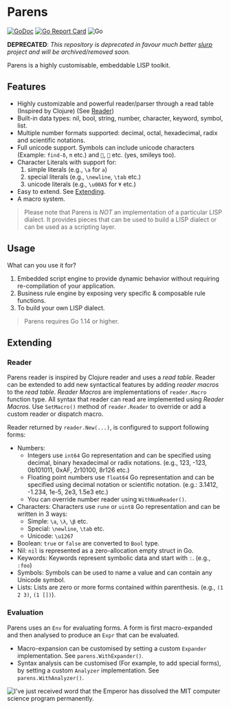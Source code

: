 # Parens

[![GoDoc](https://godoc.org/github.com/spy16/parens?status.svg)](https://godoc.org/github.com/spy16/parens) [![Go Report Card](https://goreportcard.com/badge/github.com/spy16/parens)](https://goreportcard.com/report/github.com/spy16/parens) ![Go](https://github.com/spy16/parens/workflows/Go/badge.svg?branch=master)


**DEPRECATED**: *This repository is deprecated in favour much better [slurp](github.com/spy16/slurp) project and will be archived/removed soon.*

Parens is a highly customisable, embeddable LISP toolkit.

## Features

* Highly customizable and powerful reader/parser through a read table (Inspired by Clojure) (See [Reader](#reader))
* Built-in data types: nil, bool, string, number, character, keyword, symbol, list.
* Multiple number formats supported: decimal, octal, hexadecimal, radix and scientific notations.
* Full unicode support. Symbols can include unicode characters (Example: `find-δ`, `π` etc.)
  and `🧠`, `🏃` etc. (yes, smileys too).
* Character Literals with support for:
  1. simple literals  (e.g., `\a` for `a`)
  2. special literals (e.g., `\newline`, `\tab` etc.)
  3. unicode literals (e.g., `\u00A5` for `¥` etc.)
* Easy to extend. See [Extending](#extending).
* A macro system.

> Please note that Parens is _NOT_ an implementation of a particular LISP dialect. It provides
> pieces that can be used to build a LISP dialect or can be used as a scripting layer.

## Usage

What can you use it for?

1. Embedded script engine to provide dynamic behavior without requiring re-compilation
   of your application.
2. Business rule engine by exposing very specific & composable rule functions.
3. To build your own LISP dialect.

> Parens requires Go 1.14 or higher.

## Extending

### Reader

Parens reader is inspired by Clojure reader and uses a _read table_. Reader can be extended
to add new syntactical features by adding _reader macros_ to the _read table_. _Reader Macros_
are implementations of `reader.Macro` function type. All syntax that reader can read are 
implemented using _Reader Macros_. Use `SetMacro()` method of `reader.Reader` to override or 
add a custom reader or dispatch macro.

Reader returned by `reader.New(...)`, is configured to support following forms:

* Numbers:
  * Integers use `int64` Go representation and can be specified using decimal, binary
    hexadecimal or radix notations. (e.g., 123, -123, 0b101011, 0xAF, 2r10100, 8r126 etc.)
  * Floating point numbers use `float64` Go representation and can be specified using
    decimal notation or scientific notation. (e.g.: 3.1412, -1.234, 1e-5, 2e3, 1.5e3 etc.)
  * You can override number reader using `WithNumReader()`. 
* Characters: Characters use `rune` or `uint8` Go representation and can be written in 3 ways:
  * Simple: `\a`, `\λ`, `\β` etc.
  * Special: `\newline`, `\tab` etc.
  * Unicode: `\u1267`
* Boolean: `true` or `false` are converted to `Bool` type.
* Nil: `nil` is represented as a zero-allocation empty struct in Go.
* Keywords: Keywords represent symbolic data and start with `:`. (e.g., `:foo`)
* Symbols: Symbols can be used to name a value and can contain any Unicode symbol.
* Lists: Lists are zero or more forms contained within parenthesis. (e.g., `(1 2 3)`, `(1 [])`).

### Evaluation

Parens uses an `Env` for evaluating forms. A form is first macro-expanded and then analysed
to produce an `Expr` that can be evaluated. 

* Macro-expansion can be customised by setting a custom `Expander` implementation. See `parens.WithExpander()`.
* Syntax analysis can be customised (For example, to add special forms), by setting a custom 
  `Analyzer` implementation. See `parens.WithAnalyzer()`.

![I've just received word that the Emperor has dissolved the MIT computer science program permanently.](https://imgs.xkcd.com/comics/lisp_cycles.png)
